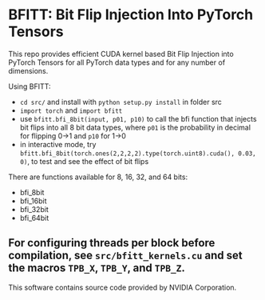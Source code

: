# BFITT: Bit Flip Injection Into PyTorch Tensors
This repo provides efficient CUDA kernel based Bit Flip Injection into PyTorch Tensors for all PyTorch data types and for any number of dimensions.

Using BFITT:
- ```cd src/``` and install with ```python setup.py install``` in folder src
- ```import torch``` and ```import bfitt```
- use ```bfitt.bfi_8bit(input, p01, p10)``` to call the bfi function that injects bit flips into all 8 bit data types, where ```p01``` is the probability in decimal for flipping 0->1 and ```p10``` for 1->0
- in interactive mode, try ```bfitt.bfi_8bit(torch.ones(2,2,2,2).type(torch.uint8).cuda(), 0.03, 0)```, to test and see the effect of bit flips

There are functions available for 8, 16, 32, and 64 bits:
- bfi_8bit
- bfi_16bit
- bfi_32bit
- bfi_64bit

For configuring threads per block before compilation, see ```src/bfitt_kernels.cu``` and set the macros ```TPB_X```, ```TPB_Y```, and ```TPB_Z```.
---
This software contains source code provided by NVIDIA Corporation.
